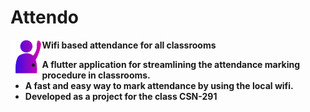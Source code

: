 # Attendo
<img align = "left" src = "https://github.com/Attendo-App/Attendo/blob/master/assets/images/attendo-icon.png" width = 10%>
<b>Wifi based attendance for all classrooms <b>
  
- A flutter application for streamlining the attendance marking procedure in classrooms. 
- A fast and easy way to mark attendance by using the local wifi.
- Developed as a project for the class CSN-291

